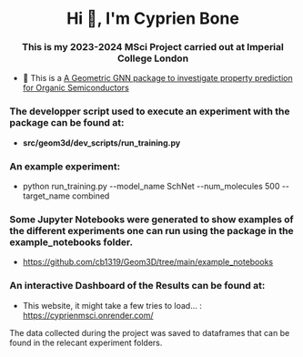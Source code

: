 <h1 align="center">Hi 👋, I'm Cyprien Bone</h1>
<h3 align="center">This is my 2023-2024 MSci Project carried out at Imperial College London</h3>

- 🔭 This is a [A Geometric GNN package to investigate property prediction for Organic Semiconductors](https://github.com/cb1319/Geom3D/)

<h3 align="left">The developper script used to execute an experiment with the package can be found at:</h3>

- **src/geom3d/dev_scripts/run_training.py**
<p align="left">
</p>

<h3 align="left">An example experiment:</h3>

- python run_training.py --model_name SchNet --num_molecules 500 --target_name combined
<p align="left">
</p>

<h3 align="left">Some Jupyter Notebooks were generated to show examples of the different experiments one can run using the package in the example_notebooks folder.</h3>

- https://github.com/cb1319/Geom3D/tree/main/example_notebooks
<p align="left">
</p>
</p>

<h3 align="left">An interactive Dashboard of the Results can be found at:</h3>

- This website, it might take a few tries to load... : https://cyprienmsci.onrender.com/
<p align="left">
</p>
</p>


The data collected during the project was saved to dataframes that can be found in the relecant experiment folders.
